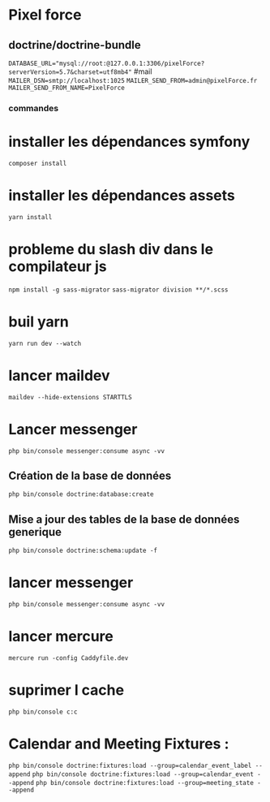 # Pixel force
## doctrine/doctrine-bundle
```DATABASE_URL="mysql://root:@127.0.0.1:3306/pixelForce?serverVersion=5.7&charset=utf8mb4"```
#mail
```MAILER_DSN=smtp://localhost:1025```
```MAILER_SEND_FROM=admin@pixelForce.fr```
```MAILER_SEND_FROM_NAME=PixelForce```

### commandes

# installer les dépendances symfony
```composer install```
# installer les dépendances assets
```yarn install```
# probleme du slash div dans le compilateur js
```npm install -g sass-migrator```
```sass-migrator division **/*.scss```
# buil yarn
```yarn run dev --watch```
# lancer maildev
```maildev --hide-extensions STARTTLS```
# Lancer messenger
```php bin/console messenger:consume async -vv```
## Création de la base de données 
```php bin/console doctrine:database:create```
## Mise a jour des tables de la base de données generique
```php bin/console doctrine:schema:update -f```
# lancer messenger
```php bin/console messenger:consume async -vv```
# lancer mercure
```mercure run -config Caddyfile.dev```
# suprimer l cache
```php bin/console c:c```

# Calendar and Meeting Fixtures :
```php bin/console doctrine:fixtures:load --group=calendar_event_label --append```
```php bin/console doctrine:fixtures:load --group=calendar_event --append```
```php bin/console doctrine:fixtures:load --group=meeting_state --append```



